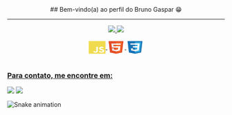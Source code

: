 
<center>## Bem-vindo(a) ao perfil do Bruno Gaspar 😁</center>
<hr>
<center>
 <div>
   <a href="https://github.com/bruno-gac">
   <img height="180em" src="https://github-readme-stats.vercel.app/api?username=bruno-gac&show_icons=true&theme=tokyonight&include_all_commits=true&count_private=true"/>
   <img height="180em" src="https://github-readme-stats.vercel.app/api/top-langs/?username=bruno-gac&layout=compact&langs_count=6&theme=tokyonight"/>

</div>
</center>
<center>
<div style="display: inline_block"><br>
  <img align="center" alt="Js" height="30" width="40" src="https://raw.githubusercontent.com/devicons/devicon/master/icons/javascript/javascript-plain.svg">
  <img align="center" alt="HTML" height="30" width="40" src="https://raw.githubusercontent.com/devicons/devicon/master/icons/html5/html5-original.svg">
  <img align="center" alt="CSS" height="30" width="40" src="https://raw.githubusercontent.com/devicons/devicon/master/icons/css3/css3-original.svg">
</div></center>
 
 <br>
 
  ### Para contato, me encontre em:
 
<div> 
   <a href = "mailto:brunogasparalves@gmail.com"><img src="https://img.shields.io/badge/-Gmail-%23333?style=for-the-badge&logo=gmail&logoColor=white" target="_blank"></a>
  <a href="https://www.linkedin.com/in/brunobgac/" target="_blank"><img src="https://img.shields.io/badge/-LinkedIn-%230077B5?style=for-the-badge&logo=linkedin&logoColor=white" target="_blank"></a> 
 
  ![Snake animation](https://github.com/bruno-gac/bruno-gac/blob/output/github-contribution-grid-snake.svg)

</div>
</center>
